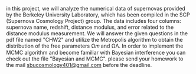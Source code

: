 in this project, we will analyze the numerical data of supernovas provided by the Berkeley University Laboratory, which has been compiled in the SCP (Supernova Cosmology Project) group. The data includes four columns: supernova name, redshift, distance modulus, and error related to the distance modulus measurement. We will answer the given questions in the pdf file named "CHW2" and utilize the Metropolis algorithm to obtain the distribution of the free parameters Ω𝑚 and ΩΛ. In order to implement the MCMC algorithm and become familiar with Bayesian interference you can check out the file "Bayesian and MCMC". please send your homework to the mail sbucosmology401@gmail.com before the deadline.
